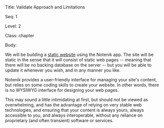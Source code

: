 Title:  Validate Approach and Limitations

Seq:    1

Level:  2

Class:  chapter

Body:

We will be building a [static website](https://en.wikipedia.org/wiki/Website#Static_website) using the Notenik app. The site will be static in the sense that it will consist of static web pages -- meaning that there will be no backing database on the server -- but you will be able to update it whenever you wish, and in any manner you like. 

Notenik provides a user-friendly interface for managing your site's content, but relies on some coding skills to create your website. In other words, there is no WYSIWYG interface for designing your web pages. 

This may sound a little intimidating at first, but should not be viewed as overwhelming, and has the advantage of relying on very stable web technologies, and ensuring that your content is always yours, always accessible to you, and always interoperable, without any reliance on proprietary (and often transient) software or services.
